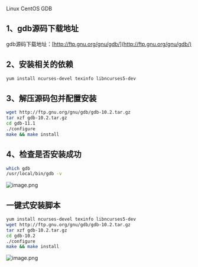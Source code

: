 Linux CentOS GDB
<a name="O7i2T"></a>
## 1、gdb源码下载地址
gdb源码下载地址：[http://ftp.gnu.org/gnu/gdb/](http://ftp.gnu.org/gnu/gdb/)
<a name="t5r29"></a>
## 2、安装相关的依赖
```bash
yum install ncurses-devel texinfo libncurses5-dev
```
<a name="uruTf"></a>
## 3、解压源码包并配置安装
```bash
wget http://ftp.gnu.org/gnu/gdb/gdb-10.2.tar.gz
tar xzf gdb-10.2.tar.gz
cd gdb-11.1
./configure
make && make install
```
<a name="pKSHh"></a>
## 4、检查是否安装成功
```bash
which gdb
/usr/local/bin/gdb -v
```
![image.png](https://cdn.nlark.com/yuque/0/2021/png/396745/1639036123788-2d586eb3-c9be-4cf2-8ec9-22371e1908ce.png#averageHue=%232f2f27&clientId=ua444162e-b6f1-4&from=paste&height=546&id=uf67eb43a&originHeight=1637&originWidth=2179&originalType=binary&ratio=1&rotation=0&showTitle=false&size=293860&status=done&style=none&taskId=u28975165-a7b9-496a-b022-84fef573fd1&title=&width=726.3333333333334)
<a name="qzAvy"></a>
## 一键式安装脚本
```bash
yum install ncurses-devel texinfo libncurses5-dev
wget http://ftp.gnu.org/gnu/gdb/gdb-10.2.tar.gz
tar xzf gdb-10.2.tar.gz
cd gdb-10.2
./configure
make && make install
```
![image.png](https://cdn.nlark.com/yuque/0/2021/png/396745/1639023909281-7ca0b413-dbd1-4f3c-aee0-430362e75f61.png#averageHue=%23353331&clientId=u4859ca0c-1ef0-4&from=paste&height=105&id=u27c69331&originHeight=316&originWidth=1910&originalType=binary&ratio=1&rotation=0&showTitle=false&size=73325&status=done&style=none&taskId=u5547874f-ec5d-4353-a2c8-5891039a6b1&title=&width=636.6666666666666)
